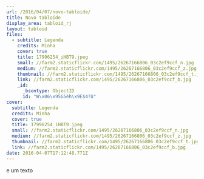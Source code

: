 ```yaml
---
url: /2016/04/07/novo-tabloide/
title: Novo tabloíde
display_area: tabloid_rj
layout: tabloid
files:
  - subtitle: Legenda
    credits: Minha
    cover: true
    title: 17996254_iHBT9.jpeg
    small: //farm2.staticflickr.com/1495/26267166806_03c2ef9ccf_n.jpg
    medium: //farm2.staticflickr.com/1495/26267166806_03c2ef9ccf_z.jpg
    thumbnail: //farm2.staticflickr.com/1495/26267166806_03c2ef9ccf_t.jpg
    link: //farm2.staticflickr.com/1495/26267166806_03c2ef9ccf_b.jpg
    _id:
      _bsontype: ObjectID
      id: "W\x06\x95G5èh\x9E$4?û"
cover:
  subtitle: Legenda
  credits: Minha
  cover: true
  title: 17996254_iHBT9.jpeg
  small: //farm2.staticflickr.com/1495/26267166806_03c2ef9ccf_n.jpg
  medium: //farm2.staticflickr.com/1495/26267166806_03c2ef9ccf_z.jpg
  thumbnail: //farm2.staticflickr.com/1495/26267166806_03c2ef9ccf_t.jpg
  link: //farm2.staticflickr.com/1495/26267166806_03c2ef9ccf_b.jpg
date: 2016-04-07T17:12:48.771Z
---
```

<p>e um texto</p>

